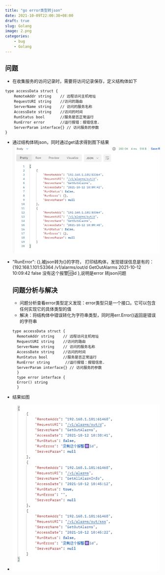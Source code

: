 ```yaml
---
title: "go error类型转json"
date: 2021-10-09T22:00:38+08:00
draft: true
slug: Golang
image: 2.png
categories:
    - bug
    - Golang
---
```


## 问题

* 在收集服务的访问记录时，需要将访问记录保存，定义结构体如下

> 

```
type accessData struct {
	RemoteAddr string    // 远程访问主机地址
	RequestURI string    //访问的路由
	ServerName string    // 访问的服务名称
	AccessDate string    //访问的时间
	RunStatus bool       //服务是否正常运行
	RunError error       //运行报错：报错信息.
	ServerParam interface{} // 访问服务的参数
}
```

* 通过结构体转json，同时通过get请求得到图下结果
  ![](1.png)
* "RunError": {},被json转为{}的字符， 打印结构体，发现错误信息是有的：{192.168.1.101:53364 /v1/alarms/out/d GetOutAlarms 2021-10-12 10:09:42 false 没有这个报警🆔id <nil>},说明是error 转json问题
  
  ## 问题分析与解决
  
  * 问题分析查看error类型定义发现：error类型只是一个接口。它可以包含任何实现它的具体类型的值
  * 解决：将结构体中错误转化为字符串类型，同时用err.Error()返回是错误的字符串
  
  ```
  type accessData struct {
    RemoteAddr string    // 远程访问主机地址
    RequestURI string    //访问的路由
    ServerName string    // 访问的服务名称
    AccessDate string    //访问的时间
    RunStatus bool       //服务是否正常运行
    RunError string       //运行报错：报错信息.
    ServerParam interface{} // 访问服务的参数
    }
    type error interface {
    Error() string
    }
  ```
* 结果如图
* ![](2.png)